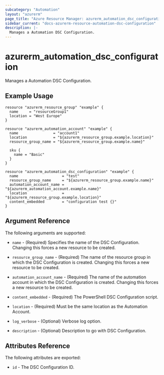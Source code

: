 ```yaml
---
subcategory: "Automation"
layout: "azurerm"
page_title: "Azure Resource Manager: azurerm_automation_dsc_configuration"
sidebar_current: "docs-azurerm-resource-automation-dsc-configuration"
description: |-
  Manages a Automation DSC Configuration.
---
```


# azurerm_automation_dsc_configuration

Manages a Automation DSC Configuration.

## Example Usage

```hcl
resource "azurerm_resource_group" "example" {
  name     = "resourceGroup1"
  location = "West Europe"
}

resource "azurerm_automation_account" "example" {
  name                = "account1"
  location            = "${azurerm_resource_group.example.location}"
  resource_group_name = "${azurerm_resource_group.example.name}"

  sku {
    name = "Basic"
  }
}

resource "azurerm_automation_dsc_configuration" "example" {
  name                    = "test"
  resource_group_name     = "${azurerm_resource_group.example.name}"
  automation_account_name = "${azurerm_automation_account.example.name}"
  location                = "${azurerm_resource_group.example.location}"
  content_embedded        = "configuration test {}"
}
```

## Argument Reference

The following arguments are supported:

* `name` - (Required) Specifies the name of the DSC Configuration. Changing this forces a new resource to be created.

* `resource_group_name` - (Required) The name of the resource group in which the DSC Configuration is created. Changing this forces a new resource to be created.

* `automation_account_name` - (Required) The name of the automation account in which the DSC Configuration is created. Changing this forces a new resource to be created.

* `content_embedded` - (Required) The PowerShell DSC Configuration script.

* `location` - (Required) Must be the same location as the Automation Account.

* `log_verbose` - (Optional) Verbose log option.

* `description` - (Optional) Description to go with DSC Configuration.

## Attributes Reference

The following attributes are exported:

* `id` - The DSC Configuration ID.
